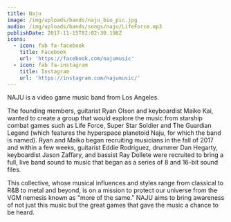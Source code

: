 ```yaml
---
title: Naju
image: /img/uploads/bands/naju_bio_pic.jpg
audio: /img/uploads/bands/songs/naju/LifeForce.mp3
publishDate: 2017-11-15T02:02:30.198Z
icons:
  - icon: fab fa-facebook
    title: Facebook
    url: 'https://facebook.com/najumusic'
  - icon: fab fa-instagram
    title: Instagram
    url: 'https://instagram.com/najumusic/'
---
```

NAJU is a video game music band from Los Angeles.

The founding members, guitarist Ryan Olson and keyboardist Maiko Kai, wanted to create a group that would explore the music from starship combat games such as Life Force, Super Star Soldier and The Guardian Legend (which features the hyperspace planetoid Naju, for which the band is named). Ryan and Maiko began recruiting musicians in the fall of 2017 and within a few weeks, guitarist Eddie Rodriguez, drummer Dan Hegarty, keyboardist Jason Zaffary, and bassist Ray Dollete were recruited to bring a full, live band sound to music that began as a series of 8 and 16-bit sound files.

This collective, whose musical influences and styles range from classical to R&B to metal and beyond, is on a mission to protect our universe from the VGM nemesis known as "more of the same." NAJU aims to bring awareness of not just this music but the great games that gave the music a chance to be heard.
